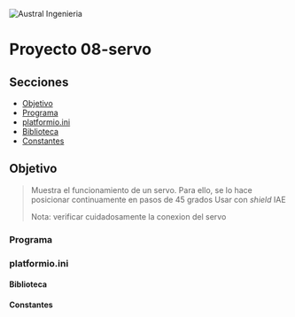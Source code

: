 

![Austral Ingenieria](https://encrypted-tbn0.gstatic.com/images?q=tbn%3AANd9GcQooGo7vQn4t9-6Bt46qZF-UY4_QFpYOeh7kVWzwpr_lbLr5wka)


# Proyecto 08-servo

## Secciones

- [Objetivo](#objetivo)
- [Programa](#programa)
- [platformio.ini](#platformio.ini)
- [Biblioteca](#biblioteca)
- [Constantes](#constantes)


## Objetivo

>   Muestra el funcionamiento de un servo.
>   Para ello, se lo hace posicionar continuamente en pasos de 45 grados
>   Usar con _shield_ IAE
>
>   Nota: verificar cuidadosamente la conexion del servo

### Programa

<!--
    Aquí explicación sobre el programa
-->

### platformio.ini

<!--
    Aquí explicación sobre la configuración en platformio.ini
-->

#### Biblioteca

<!--
    Uso y configuración de bibliotecas
-->

#### Constantes

<!--
    Constantes usadas en el programa y su definición
-->

